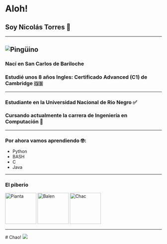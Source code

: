 # Aloh!
## Soy Nicolás Torres 🤠
---
![Pingüino](https://media.discordapp.net/attachments/750882843605074003/789322623049662465/emoji.gif)
---
### Nací en San Carlos de Bariloche
### Estudié unos 8 años Ingles: Certificado Advanced (C1) de Cambridge 🇬🇧
---
### Estudiante en la Universidad Nacional de Rio Negro ✅
### Cursando actualmente la carrera de Ingeniería en Computación 🤩
---
### Por ahora vamos aprendiendo 🤓:
- Python
- BASH
- C
- Java
---
### El piberio
<html>
<div>
  <a href="https://github.com/ValenPianta">
    <img src="https://avatars.githubusercontent.com/u/71991509?v=4" alt="Pianta" width="100" height="100"></a>
  <a href="https://github.com/Chabok52">
    <img src="https://avatars.githubusercontent.com/u/86004462?v=4" alt="Balen" width="100" height="100"></a>
  <a href="https://github.com/santichac">
    <img src="https://avatars.githubusercontent.com/u/103904254?v=4" alt="Chac" width="100" height="100"></a>
</div>
  <hr>
</html>  
# Chao!
  <img src="https://bit.ly/icom-badge">

